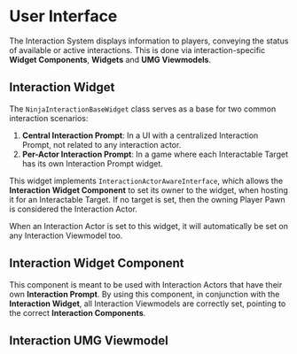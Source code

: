 # User Interface
<primary-label ref="interaction"/>

The Interaction System displays information to players, conveying the status of available or active interactions. This
is done via interaction-specific **Widget Components**, **Widgets** and **UMG Viewmodels**.

## Interaction Widget

The `NinjaInteractionBaseWidget` class serves as a base for two common interaction scenarios:

1. **Central Interaction Prompt**: In a UI with a centralized Interaction Prompt, not related to any interaction actor.
2. **Per-Actor Interaction Prompt**: In a game where each Interactable Target has its own Interaction Prompt widget.

This widget implements `InteractionActorAwareInterface`, which allows the **Interaction Widget Component** to set its
owner to the widget, when hosting it for an Interactable Target. If no target is set, then the owning Player Pawn is
considered the Interaction Actor.

When an Interaction Actor is set to this widget, it will automatically be set on any Interaction Viewmodel too.

## Interaction Widget Component

This component is meant to be used with Interaction Actors that have their own **Interaction Prompt**. By using this 
component, in conjunction with the **Interaction Widget**, all Interaction Viewmodels are correctly set, pointing to the
correct **Interaction Components**.

## Interaction UMG Viewmodel

